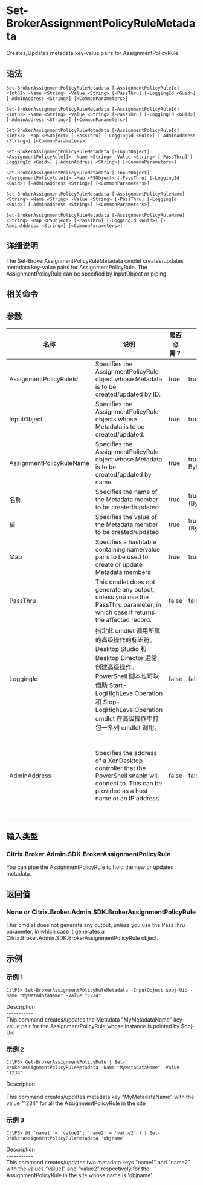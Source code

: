 # Set-BrokerAssignmentPolicyRuleMetadata

Creates/Updates metadata key-value pairs for AssignmentPolicyRule

## 语法

    Set-BrokerAssignmentPolicyRuleMetadata [-AssignmentPolicyRuleId] <Int32> -Name <String> -Value <String> [-PassThru] [-LoggingId <Guid>] [-AdminAddress <String>] [<CommonParameters>]
    
    Set-BrokerAssignmentPolicyRuleMetadata [-AssignmentPolicyRuleId] <Int32> -Name <String> -Value <String> [-PassThru] [-LoggingId <Guid>] [-AdminAddress <String>] [<CommonParameters>]
    
    Set-BrokerAssignmentPolicyRuleMetadata [-AssignmentPolicyRuleId] <Int32> -Map <PSObject> [-PassThru] [-LoggingId <Guid>] [-AdminAddress <String>] [<CommonParameters>]
    
    Set-BrokerAssignmentPolicyRuleMetadata [-InputObject] <AssignmentPolicyRule[]> -Name <String> -Value <String> [-PassThru] [-LoggingId <Guid>] [-AdminAddress <String>] [<CommonParameters>]
    
    Set-BrokerAssignmentPolicyRuleMetadata [-InputObject] <AssignmentPolicyRule[]> -Map <PSObject> [-PassThru] [-LoggingId <Guid>] [-AdminAddress <String>] [<CommonParameters>]
    
    Set-BrokerAssignmentPolicyRuleMetadata [-AssignmentPolicyRuleName] <String> -Name <String> -Value <String> [-PassThru] [-LoggingId <Guid>] [-AdminAddress <String>] [<CommonParameters>]
    
    Set-BrokerAssignmentPolicyRuleMetadata [-AssignmentPolicyRuleName] <String> -Map <PSObject> [-PassThru] [-LoggingId <Guid>] [-AdminAddress <String>] [<CommonParameters>]
    

## 详细说明

The Set-BrokerAssignmentPolicyRuleMetadata cmdlet creates/updates metadata key-value pairs for AssignmentPolicyRule. The AssignmentPolicyRule can be specified by InputObject or piping.

## 相关命令

## 参数

| 名称                       | 说明                                                                                                                                                                              | 是否必需？ | 管道输入                           | 默认值                                                                                    |
| ------------------------ | ------------------------------------------------------------------------------------------------------------------------------------------------------------------------------- | ----- | ------------------------------ | -------------------------------------------------------------------------------------- |
| AssignmentPolicyRuleId   | Specifies the AssignmentPolicyRule object whose Metadata is to be created/updated by ID.                                                                                        | true  | true (ByValue)                 |                                                                                        |
| InputObject              | Specifies the AssignmentPolicyRule objects whose Metadata is to be created/updated.                                                                                             | true  | true (ByValue)                 |                                                                                        |
| AssignmentPolicyRuleName | Specifies the AssignmentPolicyRule object whose Metadata is to be created/updated by name.                                                                                      | true  | true (ByValue, ByPropertyName) |                                                                                        |
| 名称                       | Specifies the name of the Metadata member to be created/updated                                                                                                                 | true  | true (ByPropertyName)          |                                                                                        |
| 值                        | Specifies the value of the Metadata member to be created/updated                                                                                                                | true  | true (ByPropertyName)          |                                                                                        |
| Map                      | Specifies a hashtable containing name/value pairs to be used to create or update Metadata members                                                                               | true  | true (ByValue)                 |                                                                                        |
| PassThru                 | This cmdlet does not generate any output, unless you use the PassThru parameter, in which case it returns the affected record.                                                  | false | false                          | False                                                                                  |
| LoggingId                | 指定此 cmdlet 调用所属的高级操作的标识符。 Desktop Studio 和 Desktop Director 通常创建高级操作。 PowerShell 脚本也可以借助 Start-LogHighLevelOperation 和 Stop-LogHighLevelOperation cmdlet 在高级操作中打包一系列 cmdlet 调用。 | false | false                          |                                                                                        |
| AdminAddress             | Specifies the address of a XenDesktop controller that the PowerShell snapin will connect to. This can be provided as a host name or an IP address.                              | false | false                          | Localhost. Once a value is provided by any cmdlet, this value will become the default. |

## 输入类型

### Citrix.Broker.Admin.SDK.BrokerAssignmentPolicyRule

You can pipe the AssignmentPolicyRule to hold the new or updated metadata.

## 返回值

### None or Citrix.Broker.Admin.SDK.BrokerAssignmentPolicyRule

This cmdlet does not generate any output, unless you use the PassThru parameter, in which case it generates a Citrix.Broker.Admin.SDK.BrokerAssignmentPolicyRule object.

## 示例

### 示例 1

    C:\PS> Set-BrokerAssignmentPolicyRuleMetadata -InputObject $obj-Uid -Name "MyMetadataName" -Value "1234"
    

Description  
\---\---\-----  
This command creates/updates the Metadata "MyMetadataName" key-value pair for the AssignmentPolicyRule whose instance is pointed by $obj-Uid

### 示例 2

    C:\PS> Get-BrokerAssignmentPolicyRule | Set-BrokerAssignmentPolicyRuleMetadata -Name "MyMetadataName" -Value "1234"
    

Description  
\---\---\-----  
This command creates/updates metadata key "MyMetadataName" with the value "1234" for all the AssignmentPolicyRule in the site

### 示例 3

    C:\PS> @{ 'name1' = 'value1'; 'name2' = 'value2' } | Set-BrokerAssignmentPolicyRuleMetadata 'objname'
    

Description  
\---\---\-----  
This command creates/updates two metadata keys "name1" and "name2" with the values "value1" and "value2" respectively for the AssignmentPolicyRule in the site whose name is 'objname'